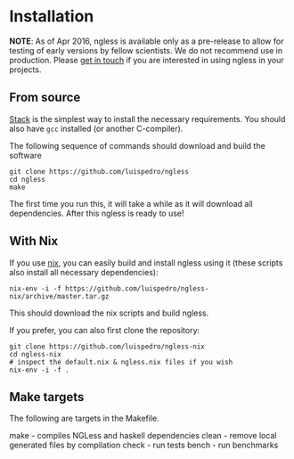 # Installation

**NOTE**: As of Apr 2016, ngless is available only as a pre-release to allow
for testing of early versions by fellow scientists. We do not recommend use in
production. Please [get in touch](mailto:coelho@embl.de) if you are interested
in using ngless in your projects.

## From source

[Stack](http://docs.haskellstack.org/en/stable/README.html) is the simplest way
to install the necessary requirements. You should also have `gcc` installed (or
another C-compiler).

The following sequence of commands should download and build the software

    git clone https://github.com/luispedro/ngless
    cd ngless
    make


The first time you run this, it will take a while as it will download all
dependencies. After this ngless is ready to use!

## With Nix

If you use [nix](http://nixos.org), you can easily build and install ngless
using it (these scripts also install all necessary dependencies):

    nix-env -i -f https://github.com/luispedro/ngless-nix/archive/master.tar.gz

This should download the nix scripts and build ngless.

If you prefer, you can also first clone the repository:

    git clone https://github.com/luispedro/ngless-nix
    cd ngless-nix
    # inspect the default.nix & ngless.nix files if you wish
    nix-env -i -f .

## Make targets

The following are targets in the Makefile.

make - compiles NGLess and haskell dependencies
clean - remove local generated files by compilation
check - run tests
bench - run benchmarks

